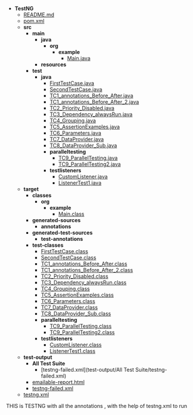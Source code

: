 - __TestNG__
   - [README.md](README.md)
   - [pom.xml](pom.xml)
   - __src__
     - __main__
       - __java__
         - __org__
           - __example__
             - [Main.java](src/main/java/org/example/Main.java)
       - __resources__
     - __test__
       - __java__
         - [FirstTestCase.java](src/test/java/FirstTestCase.java)
         - [SecondTestCase.java](src/test/java/SecondTestCase.java)
         - [TC1\_annotations\_Before\_After.java](src/test/java/TC1_annotations_Before_After.java)
         - [TC1\_annotations\_Before\_After\_2.java](src/test/java/TC1_annotations_Before_After_2.java)
         - [TC2\_Priority\_Disabled.java](src/test/java/TC2_Priority_Disabled.java)
         - [TC3\_Dependency\_alwaysRun.java](src/test/java/TC3_Dependency_alwaysRun.java)
         - [TC4\_Grouping.java](src/test/java/TC4_Grouping.java)
         - [TC5\_AssertionExamples.java](src/test/java/TC5_AssertionExamples.java)
         - [TC6\_Parameters.java](src/test/java/TC6_Parameters.java)
         - [TC7\_DataProvider.java](src/test/java/TC7_DataProvider.java)
         - [TC8\_DataProvider\_Sub.java](src/test/java/TC8_DataProvider_Sub.java)
         - __paralleltesting__
           - [TC9\_ParallelTesting.java](src/test/java/paralleltesting/TC9_ParallelTesting.java)
           - [TC9\_ParallelTesting2.java](src/test/java/paralleltesting/TC9_ParallelTesting2.java)
         - __testlisteners__
           - [CustomListener.java](src/test/java/testlisteners/CustomListener.java)
           - [ListenerTest1.java](src/test/java/testlisteners/ListenerTest1.java)
   - __target__
     - __classes__
       - __org__
         - __example__
           - [Main.class](target/classes/org/example/Main.class)
     - __generated\-sources__
       - __annotations__
     - __generated\-test\-sources__
       - __test\-annotations__
     - __test\-classes__
       - [FirstTestCase.class](target/test-classes/FirstTestCase.class)
       - [SecondTestCase.class](target/test-classes/SecondTestCase.class)
       - [TC1\_annotations\_Before\_After.class](target/test-classes/TC1_annotations_Before_After.class)
       - [TC1\_annotations\_Before\_After\_2.class](target/test-classes/TC1_annotations_Before_After_2.class)
       - [TC2\_Priority\_Disabled.class](target/test-classes/TC2_Priority_Disabled.class)
       - [TC3\_Dependency\_alwaysRun.class](target/test-classes/TC3_Dependency_alwaysRun.class)
       - [TC4\_Grouping.class](target/test-classes/TC4_Grouping.class)
       - [TC5\_AssertionExamples.class](target/test-classes/TC5_AssertionExamples.class)
       - [TC6\_Parameters.class](target/test-classes/TC6_Parameters.class)
       - [TC7\_DataProvider.class](target/test-classes/TC7_DataProvider.class)
       - [TC8\_DataProvider\_Sub.class](target/test-classes/TC8_DataProvider_Sub.class)
       - __paralleltesting__
         - [TC9\_ParallelTesting.class](target/test-classes/paralleltesting/TC9_ParallelTesting.class)
         - [TC9\_ParallelTesting2.class](target/test-classes/paralleltesting/TC9_ParallelTesting2.class)
       - __testlisteners__
         - [CustomListener.class](target/test-classes/testlisteners/CustomListener.class)
         - [ListenerTest1.class](target/test-classes/testlisteners/ListenerTest1.class)
   - __test\-output__
     - __All Test Suite__
       - [testng\-failed.xml](test-output/All Test Suite/testng-failed.xml)
     - [emailable\-report.html](test-output/emailable-report.html)
     - [testng\-failed.xml](test-output/testng-failed.xml)
   - [testng.xml](testng.xml)




THIS is TESTNG with all the annotations , with the help of testng.xml to run
